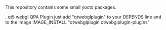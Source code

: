 This repository contains some small yocto packages.

. qt5 webgl QPA Plugin just add "qtwebglplugin" to your DEPENDS line and to the image IMAGE_INSTALL "qtwebglplugin qtwebglplugin-plugins"
